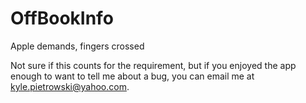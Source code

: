 # OffBookInfo
Apple demands, fingers crossed

Not sure if this counts for the requirement, but if you enjoyed the app enough to want to tell me about a bug, you can email me at kyle.pietrowski@yahoo.com.
